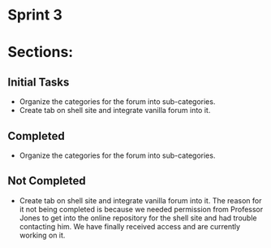 Sprint 3
========

Sections:
=========

Initial Tasks
-------------
* Organize the categories for the forum into sub-categories.
* Create tab on shell site and integrate vanilla forum into it.

Completed
---------
* Organize the categories for the forum into sub-categories.


Not Completed
-------------
* Create tab on shell site and integrate vanilla forum into it. The reason for it not being completed is because we needed permission from Professor Jones to get into the online repository for the shell site and had trouble contacting him. We have finally received access and are currently working on it.